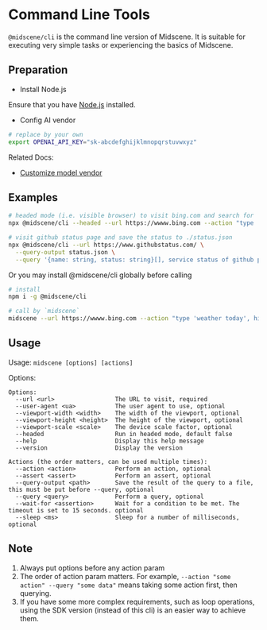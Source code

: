 # Command Line Tools

`@midscene/cli` is the command line version of Midscene. It is suitable for executing very simple tasks or experiencing the basics of Midscene.

## Preparation

* Install Node.js

⁠Ensure that you have [Node.js](https://nodejs.org/) installed.

* Config AI vendor

```bash
# replace by your own
export OPENAI_API_KEY="sk-abcdefghijklmnopqrstuvwxyz"
```

Related Docs:
* [Customize model vendor](./model-vendor.html)

## Examples

```bash
# headed mode (i.e. visible browser) to visit bing.com and search for 'weather today'
npx @midscene/cli --headed --url https://wwww.bing.com --action "type 'weather today', hit enter" --sleep 3000

# visit github status page and save the status to ./status.json
npx @midscene/cli --url https://www.githubstatus.com/ \
  --query-output status.json \
  --query '{name: string, status: string}[], service status of github page'
```

Or you may install @midscene/cli globally before calling

```bash
# install
npm i -g @midscene/cli

# call by `midscene`
midscene --url https://wwww.bing.com --action "type 'weather today', hit enter"
```

## Usage

Usage: `midscene [options] [actions]`

Options: 

```log
Options:
  --url <url>                 The URL to visit, required
  --user-agent <ua>           The user agent to use, optional
  --viewport-width <width>    The width of the viewport, optional
  --viewport-height <height>  The height of the viewport, optional
  --viewport-scale <scale>    The device scale factor, optional
  --headed                    Run in headed mode, default false
  --help                      Display this help message
  --version                   Display the version

Actions (the order matters, can be used multiple times):
  --action <action>           Perform an action, optional
  --assert <assert>           Perform an assert, optional
  --query-output <path>       Save the result of the query to a file, this must be put before --query, optional
  --query <query>             Perform a query, optional
  --wait-for <assertion>      Wait for a condition to be met. The timeout is set to 15 seconds. optional
  --sleep <ms>                Sleep for a number of milliseconds, optional
```


## Note

1. Always put options before any action param
2. The order of action param matters. For example, `--action "some action" --query "some data"` means taking some action first, then querying.
3. If you have some more complex requirements, such as loop operations, using the SDK version (instead of this cli) is an easier way to achieve them.
